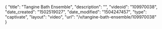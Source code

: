{
    "title": "Tangine Bath Ensemble",
    "description": "",
    "videoid": "109970038",
    "date_created": "1502519027",
    "date_modified": "1504247457",
    "type": "captivate",
    "layout": "video",
    "url": "\/v\/tangine-bath-ensemble\/109970038"
}